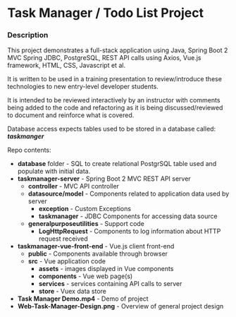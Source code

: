 # Task Manager / Todo List Project

### Description

This project demonstrates a full-stack application using Java, Spring Boot 2 MVC Spring JDBC, PostgreSQL, REST API calls using Axios, Vue.js framework, HTML, CSS, Javascript et al.

It is written to be used in a training presentation to review/introduce these technologies to new entry-level developer students.

It is intended to be reviewed interactively by an instructor with comments being added to the code and refactoring as it is being discussed/reviewed to document and reinforce what is covered.

Database access expects tables used to be stored in a database called: ***taskmanger***

Repo contents:
- **database** folder - SQL to create relational PostgrSQL table used and populate with initial data.
- **taskmanager-server** - Spring Boot 2 MVC REST API server
  - **controller** - MVC API controller
  - **datasource/model** - Components related to application data used by server
    - **exception** - Custom Exceptions
    - **taskmanager** - JDBC Components for accessing data source
  - **generalpurposeutilities** - Support code
      - **LogHttpRequest** - Components to log information about HTTP request received 
- **taskmanager-vue-front-end** - Vue.js client front-end
  - **public** - Components available through browser
  - **src** - Vue application code
    - **assets** - images displayed in Vue components
    - **components** - Vue web page(s)
    - **services** - services containing API calls to server
    - **store** - Vuex data store
- **Task Manager Demo.mp4** - Demo of project
- **Web-Task-Manager-Design.png** - Overview of general project design
  